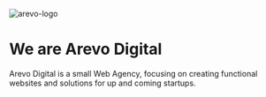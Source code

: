 ![arevo-logo](https://lefobdxa9g.ufs.sh/f/EVQsPnqldSbJcHuniryTBebJ3Va5COvnX28Zco7j0iSyrsxg)

# We are Arevo Digital
Arevo Digital is a small Web Agency, focusing on creating functional websites and solutions for up and coming startups.
